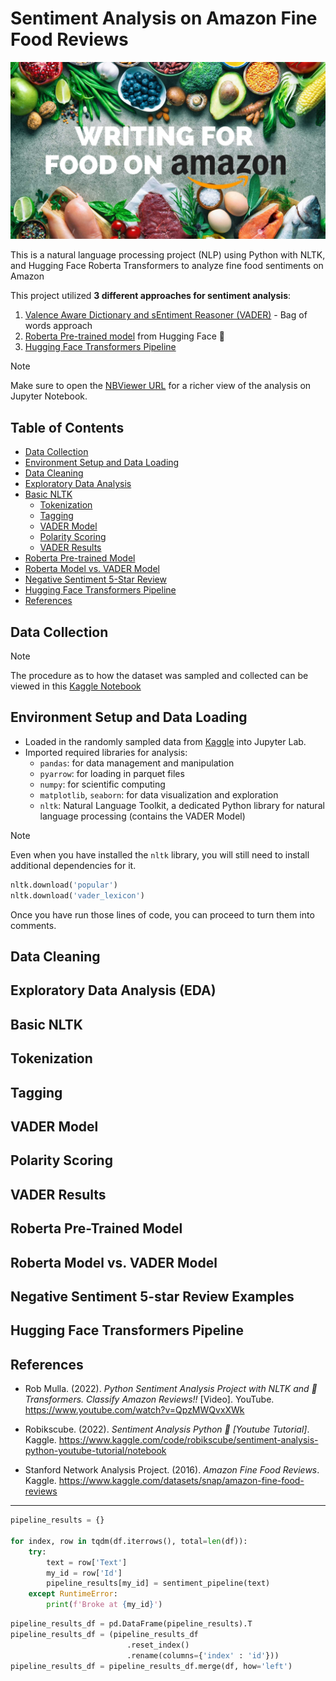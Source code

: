 
# Sentiment Analysis on Amazon Fine Food Reviews

![README banner](./images/writing_for_food_on_amazon.jpg)

This is a natural language processing project (NLP) using Python with NLTK, and Hugging Face Roberta Transformers to analyze fine food sentiments on Amazon

This project utilized **3 different approaches for sentiment analysis**:

1. [Valence Aware Dictionary and sEntiment Reasoner (VADER)](#VADER-Model) - Bag of words approach
2. [Roberta Pre-trained model](#Roberta-Pre-trained-Model) from Hugging Face 🤗  
3. [Hugging Face Transformers Pipeline](#Hugging-Face-Transformers-Pipeline)

> [!Note]
> Make sure to open the [NBViewer URL](https://nbviewer.org/github/jpsam07/sentiment-analysis-on-amazon-fine-food-reviews/blob/c5309a2e86b7e084eb5f5eacc4e45aa6d2717922/sentiment_analysis_on_food_reviews.ipynb) for a richer view of the analysis on Jupyter Notebook.

## Table of Contents

- [Data Collection](#data-collection)
- [Environment Setup and Data Loading](#environment-setup-and-data-loading)
- [Data Cleaning](#data-cleaning)
- [Exploratory Data Analysis](#exploratory-data-analysis)
- [Basic NLTK](#basic-nltk)
	- [Tokenization](#tokenization)
	- [Tagging](#tagging)
	- [VADER Model](#vader-model)
	- [Polarity Scoring](#polarity-scoring)
	- [VADER Results](#vader-results)
- [Roberta Pre-trained Model](#roberta-pre-trained-model)
- [Roberta Model vs. VADER Model](#roberta-model-vs-vader-model)
- [Negative Sentiment 5-Star Review](#negative-sentiment-5-star-review)
- [Hugging Face Transformers Pipeline](#hugging-face-transformers-pipeline)
- [References](#references)

## Data Collection

> [!NOTE]
> The procedure as to how the dataset was sampled and collected can be viewed in this [Kaggle Notebook](https://www.kaggle.com/code/joaquinsamson/preparing-data-for-sentiment-analysis)
## Environment Setup and Data Loading

- Loaded in the randomly sampled data from [Kaggle](https://www.kaggle.com/code/joaquinsamson/preparing-data-for-sentiment-analysis) into Jupyter Lab.
- Imported required libraries for analysis:
	- `pandas`: for data management and manipulation
	- `pyarrow`: for loading in parquet files
	- `numpy`: for scientific computing
	- `matplotlib`, `seaborn`: for data visualization and exploration
	- `nltk`: Natural Language Toolkit, a dedicated Python library for natural language processing (contains the VADER Model)

> [!NOTE] 
> Even when you have installed the `nltk` library, you will still need to install additional dependencies for it.

```python
nltk.download('popular') 
nltk.download('vader_lexicon')
```

Once you have run those lines of code, you can proceed to turn them into comments.

## Data Cleaning



## Exploratory Data Analysis (EDA)

## Basic NLTK

## Tokenization

## Tagging

## VADER Model

## Polarity Scoring

## VADER Results

## Roberta Pre-Trained Model

## Roberta Model vs. VADER Model

## Negative Sentiment 5-star Review Examples

## Hugging Face Transformers Pipeline

## References

- Rob Mulla. (2022). _Python Sentiment Analysis Project with NLTK and 🤗 Transformers. Classify Amazon Reviews!!_ [Video]. YouTube. https://www.youtube.com/watch?v=QpzMWQvxXWk

- Robikscube. (2022). _Sentiment Analysis Python 🤗 [Youtube Tutorial]_. Kaggle. https://www.kaggle.com/code/robikscube/sentiment-analysis-python-youtube-tutorial/notebook

- Stanford Network Analysis Project. (2016). _Amazon Fine Food Reviews_. Kaggle. https://www.kaggle.com/datasets/snap/amazon-fine-food-reviews

---

```python
pipeline_results = {}

for index, row in tqdm(df.iterrows(), total=len(df)):
	try:
		text = row['Text']
		my_id = row['Id']
		pipeline_results[my_id] = sentiment_pipeline(text)
	except RuntimeError:
		print(f'Broke at {my_id}')
```

```python
pipeline_results_df = pd.DataFrame(pipeline_results).T
pipeline_results_df = (pipeline_results_df
						  .reset_index()
						  .rename(columns={'index' : 'id'}))
pipeline_results_df = pipeline_results_df.merge(df, how='left')
```